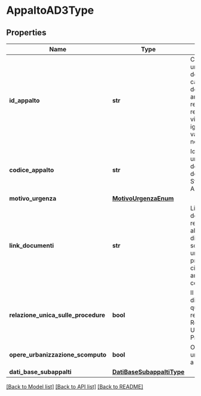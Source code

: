 # AppaltoAD3Type

## Properties
Name | Type | Description | Notes
------------ | ------------- | ------------- | -------------
**id_appalto** | **str** | Codice univoco dell&#x27;appalto. il campo viene determinato da anac e restituito nelle response. viene dunque ignorato il valore inserito nelle put/post. | [optional] 
**codice_appalto** | **str** | Identificativo univoco dell&#x27;appalto definito dalla Stazione Appaltante | 
**motivo_urgenza** | [**MotivoUrgenzaEnum**](MotivoUrgenzaEnum.md) |  | 
**link_documenti** | **str** | Link ai documenti relativi all’affidamento diretto in somma urgenza e protezione civile (co 10, art 140 nuovo codice) | [optional] 
**relazione_unica_sulle_procedure** | **bool** | Il sottoscritto dichiara che questa SA ha redatto la Relazione Unica sulle Procedure | [optional] 
**opere_urbanizzazione_scomputo** | **bool** | Opere di urbanizzazione a scomputo | [optional] 
**dati_base_subappalti** | [**DatiBaseSubappaltiType**](DatiBaseSubappaltiType.md) |  | [optional] 

[[Back to Model list]](../README.md#documentation-for-models) [[Back to API list]](../README.md#documentation-for-api-endpoints) [[Back to README]](../README.md)

